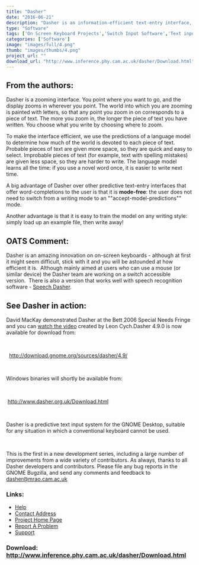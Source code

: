 ```yaml
---
title: "Dasher"
date: "2016-06-21"
description: "Dasher is an information-efficient text-entry interface, driven by natural continuous pointing gestures."
type: "Software"
tags: ['On Screen Keyboard Projects','Switch Input Software','Text input Projects','Alternative Access' ]
categories: ['Software']
image: "images/full/4.png"
thumb: "images/thumbs/4.png"
project_url: ""
download_url: "http://www.inference.phy.cam.ac.uk/dasher/Download.html"
---
```

From the authors:
-----------------

Dasher is a zooming interface. You point where you want to go, and the display zooms in wherever you point. The world into which you are zooming is painted with letters, so that any point you zoom in on corresponds to a piece of text. The more you zoom in, the longer the piece of text you have written. You choose what you write by choosing where to zoom.

To make the interface efficient, we use the predictions of a language model to determine how much of the world is devoted to each piece of text. Probable pieces of text are given more space, so they are quick and easy to select. Improbable pieces of text (for example, text with spelling mistakes) are given less space, so they are harder to write. The language model learns all the time: if you use a novel word once, it is easier to write next time.

A big advantage of Dasher over other predictive text-entry interfaces that offer word-completions to the user is that it is **mode-free**: the user does not need to switch from a writing mode to an ""accept-model-predictions"" mode.

Another advantage is that it is easy to train the model on any writing style: simply load up an example file, then write away!

  
OATS Comment:
-------------

Dasher is an amazing innovation on on-screen keyboards - although at first it might seem difficult, stick with it and you will be astounded at how efficient it is.  Although mainly aimed at users who can use a mouse (or similar device) the Dasher team are working on a switch accessible version.  There is also a version that works well with speech recognition software - <a _self="" dasher="" href="" resolveuid="" speech="" target="" title="">Speech Dasher</a>.

See Dasher in action:
---------------------

David MacKay demonstrated Dasher at the Bett 2006 Special Needs Fringe and you can <a _self="" href="" target="">watch the video</a> created by Leon Cych.Dasher 4.9.0 is now available for download from:

 

  <a href="">http://download.gnome.org/sources/dasher/4.9/</a>

 

Windows binaries will shortly be available from:

 

 <a href="">http://www.dasher.org.uk/Download.html</a>

 

Dasher is a predictive text input system for the GNOME Desktop, suitable for any situation in which a conventional keyboard cannot be used.

 

This is the first in a new development series, including a large number of improvements from a wide variety of contributors. As always, thanks to all Dasher developers and contributors. Please file any bug reports in the GNOME Bugzilla, and send any comments and feedback to dasher@mrao.cam.ac.uk

### Links:
- <a href="http://www.inference.phy.cam.ac.uk/dasher/DasherSummary2.html">Help</a>
- <a href="mailto:mackay@mrao.cam.ac.uk">Contact Address</a>
- <a href="http://www.inference.phy.cam.ac.uk/dasher">Project Home Page</a>
- <a href="http://www.inference.phy.cam.ac.uk/cgi-bin/wiki/wiki.pl/DasherProject">Report A Problem</a>
- <a href="http://www.inference.phy.cam.ac.uk/dasher/Develop.html">Support</a>

### Download: http://www.inference.phy.cam.ac.uk/dasher/Download.html 